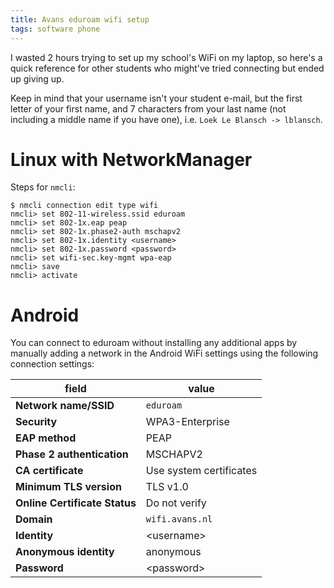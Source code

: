```yaml
---
title: Avans eduroam wifi setup
tags: software phone
---
```


I wasted 2 hours trying to set up my school's WiFi on my laptop, so here's a
quick reference for other students who might've tried connecting but ended up
giving up.

Keep in mind that your username isn't your student e-mail, but the first letter
of your first name, and 7 characters from your last name (not including a
middle name if you have one), i.e.  `Loek Le Blansch -> lblansch`.

# Linux with NetworkManager

Steps for `nmcli`:

```
$ nmcli connection edit type wifi
nmcli> set 802-11-wireless.ssid eduroam
nmcli> set 802-1x.eap peap
nmcli> set 802-1x.phase2-auth mschapv2
nmcli> set 802-1x.identity <username>
nmcli> set 802-1x.password <password>
nmcli> set wifi-sec.key-mgmt wpa-eap
nmcli> save
nmcli> activate
```

# Android

You can connect to eduroam without installing any additional apps by manually
adding a network in the Android WiFi settings using the following connection
settings:

|field|value|
|-|-|
|**Network name/SSID**|`eduroam`|
|**Security**|WPA3-Enterprise|
|**EAP method**|PEAP|
|**Phase 2 authentication**|MSCHAPV2|
|**CA certificate**|Use system certificates|
|**Minimum TLS version**|TLS v1.0|
|**Online Certificate Status**|Do not verify|
|**Domain**|`wifi.avans.nl`|
|**Identity**|\<username\>|
|**Anonymous identity**|anonymous|
|**Password**|\<password\>|



